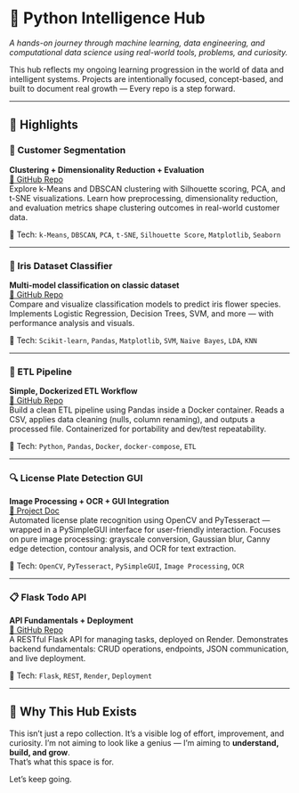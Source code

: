 # 🧠 Python Intelligence Hub
_A hands-on journey through machine learning, data engineering, and computational data science using real-world tools, problems, and curiosity._

This hub reflects my ongoing learning progression in the world of data and intelligent systems. Projects are intentionally focused, concept-based, and built to document real growth — Every repo is a step forward.

---

## 📌 Highlights


### 👥 Customer Segmentation  
**Clustering + Dimensionality Reduction + Evaluation**  
[🔗 GitHub Repo](https://github.com/Moustafa00/CustomerSegmentation)  
Explore k-Means and DBSCAN clustering with Silhouette scoring, PCA, and t-SNE visualizations. Learn how preprocessing, dimensionality reduction, and evaluation metrics shape clustering outcomes in real-world customer data.

🔧 Tech: `k-Means`, `DBSCAN`, `PCA`, `t-SNE`, `Silhouette Score`, `Matplotlib`, `Seaborn`

---

### 🌸 Iris Dataset Classifier  
**Multi-model classification on classic dataset**  
[🔗 GitHub Repo](https://github.com/Moustafa00/Iris-Dataset-Analysis)  
Compare and visualize classification models to predict iris flower species. Implements Logistic Regression, Decision Trees, SVM, and more — with performance analysis and visuals.

🔧 Tech: `Scikit-learn`, `Pandas`, `Matplotlib`, `SVM`, `Naive Bayes`, `LDA`, `KNN`

---

### 🔄 ETL Pipeline
**Simple, Dockerized ETL Workflow**  
[🔗 GitHub Repo](https://github.com/Moustafa00/data-pipeline)  
Build a clean ETL pipeline using Pandas inside a Docker container. Reads a CSV, applies data cleaning (nulls, column renaming), and outputs a processed file. Containerized for portability and dev/test repeatability.

🔧 Tech: `Python`, `Pandas`, `Docker`, `docker-compose`, `ETL`

---

### 🔍 License Plate Detection GUI  
**Image Processing + OCR + GUI Integration**  
[📄 Project Doc](https://docs.google.com/document/d/1KZ5jY8CSs_aeObBDgoc0yWZktfHnhZm5pFYWuEko40U/edit?usp=sharing)  
Automated license plate recognition using OpenCV and PyTesseract — wrapped in a PySimpleGUI interface for user-friendly interaction. Focuses on pure image processing: grayscale conversion, Gaussian blur, Canny edge detection, contour analysis, and OCR for text extraction.

🔧 Tech: `OpenCV`, `PyTesseract`, `PySimpleGUI`, `Image Processing`, `OCR`

---

### 📋 Flask Todo API  
**API Fundamentals + Deployment**  
[🔗 GitHub Repo](https://github.com/Moustafa00/FlaskTodoApi)  
A RESTful Flask API for managing tasks, deployed on Render. Demonstrates backend fundamentals: CRUD operations, endpoints, JSON communication, and live deployment.

🔧 Tech: `Flask`, `REST`, `Render`, `Deployment`

---



## 🚀 Why This Hub Exists
This isn’t just a repo collection. It’s a visible log of effort, improvement, and curiosity. I’m not aiming to look like a genius — I’m aiming to **understand, build, and grow**.  
That’s what this space is for.

Let’s keep going.
